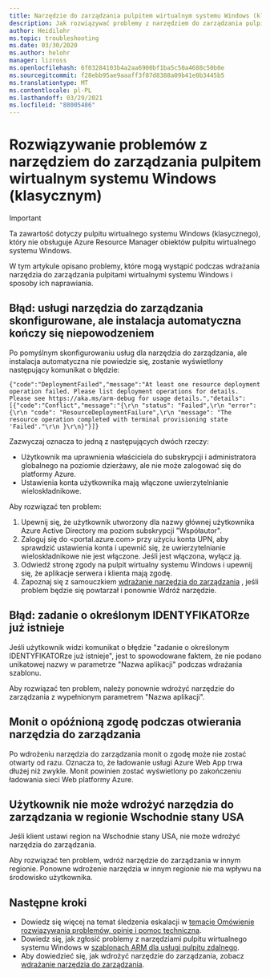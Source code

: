 ```yaml
---
title: Narzędzie do zarządzania pulpitem wirtualnym systemu Windows (klasycznego) — Azure
description: Jak rozwiązywać problemy z narzędziem do zarządzania pulpitem wirtualnym systemu Windows (klasycznym).
author: Heidilohr
ms.topic: troubleshooting
ms.date: 03/30/2020
ms.author: helohr
manager: lizross
ms.openlocfilehash: 6f03284103b4a2aa6900bf1ba5c50a4688c50b0e
ms.sourcegitcommit: f28ebb95ae9aaaff3f87d8388a09b41e0b3445b5
ms.translationtype: MT
ms.contentlocale: pl-PL
ms.lasthandoff: 03/29/2021
ms.locfileid: "88005486"
---
```

# <a name="troubleshoot-the-windows-virtual-desktop-classic-management-tool"></a>Rozwiązywanie problemów z narzędziem do zarządzania pulpitem wirtualnym systemu Windows (klasycznym)

>[!IMPORTANT]
>Ta zawartość dotyczy pulpitu wirtualnego systemu Windows (klasycznego), który nie obsługuje Azure Resource Manager obiektów pulpitu wirtualnego systemu Windows.

W tym artykule opisano problemy, które mogą wystąpić podczas wdrażania narzędzia do zarządzania pulpitami wirtualnymi systemu Windows i sposoby ich naprawiania.

## <a name="error-management-tool-services-configured-but-automated-setup-fails"></a>Błąd: usługi narzędzia do zarządzania skonfigurowane, ale instalacja automatyczna kończy się niepowodzeniem

Po pomyślnym skonfigurowaniu usług dla narzędzia do zarządzania, ale instalacja automatyczna nie powiedzie się, zostanie wyświetlony następujący komunikat o błędzie:

```console
{"code":"DeploymentFailed","message":"At least one resource deployment operation failed. Please list deployment operations for details. Please see https://aka.ms/arm-debug for usage details.","details":[{"code":"Conflict","message":"{\r\n "status": "Failed",\r\n "error": {\r\n "code": "ResourceDeploymentFailure",\r\n "message": "The resource operation completed with terminal provisioning state 'Failed'."\r\n }\r\n}"}]}
```

Zazwyczaj oznacza to jedną z następujących dwóch rzeczy:

- Użytkownik ma uprawnienia właściciela do subskrypcji i administratora globalnego na poziomie dzierżawy, ale nie może zalogować się do platformy Azure.
- Ustawienia konta użytkownika mają włączone uwierzytelnianie wieloskładnikowe.

Aby rozwiązać ten problem:

1. Upewnij się, że użytkownik utworzony dla nazwy głównej użytkownika Azure Active Directory ma poziom subskrypcji "Współautor".
2. Zaloguj się do <portal.azure.com> przy użyciu konta UPN, aby sprawdzić ustawienia konta i upewnić się, że uwierzytelnianie wieloskładnikowe nie jest włączone. Jeśli jest włączona, wyłącz ją.
3. Odwiedź stronę zgody na pulpit wirtualny systemu Windows i upewnij się, że aplikacje serwera i klienta mają zgodę.
4. Zapoznaj się z samouczkiem [wdrażanie narzędzia do zarządzania](manage-resources-using-ui.md) , jeśli problem będzie się powtarzał i ponownie Wdróż narzędzie.

## <a name="error-job-with-specified-id-already-exists"></a>Błąd: zadanie o określonym IDENTYFIKATORze już istnieje

Jeśli użytkownik widzi komunikat o błędzie "zadanie o określonym IDENTYFIKATORze już istnieje", jest to spowodowane faktem, że nie podano unikatowej nazwy w parametrze "Nazwa aplikacji" podczas wdrażania szablonu.

Aby rozwiązać ten problem, należy ponownie wdrożyć narzędzie do zarządzania z wypełnionym parametrem "Nazwa aplikacji".

## <a name="delayed-consent-prompt-when-opening-management-tool"></a>Monit o opóźnioną zgodę podczas otwierania narzędzia do zarządzania

Po wdrożeniu narzędzia do zarządzania monit o zgodę może nie zostać otwarty od razu. Oznacza to, że ładowanie usługi Azure Web App trwa dłużej niż zwykle. Monit powinien zostać wyświetlony po zakończeniu ładowania sieci Web platformy Azure.

## <a name="the-user-cant-deploy-the-management-tool-in-the-east-us-region"></a>Użytkownik nie może wdrożyć narzędzia do zarządzania w regionie Wschodnie stany USA

Jeśli klient ustawi region na Wschodnie stany USA, nie może wdrożyć narzędzia do zarządzania.

Aby rozwiązać ten problem, wdróż narzędzie do zarządzania w innym regionie. Ponowne wdrożenie narzędzia w innym regionie nie ma wpływu na środowisko użytkownika.

## <a name="next-steps"></a>Następne kroki

- Dowiedz się więcej na temat śledzenia eskalacji w [temacie Omówienie rozwiązywania problemów, opinie i pomoc techniczna](troubleshoot-set-up-overview-2019.md).
- Dowiedz się, jak zgłosić problemy z narzędziami pulpitu wirtualnego systemu Windows w [szablonach ARM dla usługi pulpitu zdalnego](https://github.com/Azure/RDS-Templates/blob/master/README.md).
- Aby dowiedzieć się, jak wdrożyć narzędzie do zarządzania, zobacz [wdrażanie narzędzia do zarządzania](manage-resources-using-ui.md).